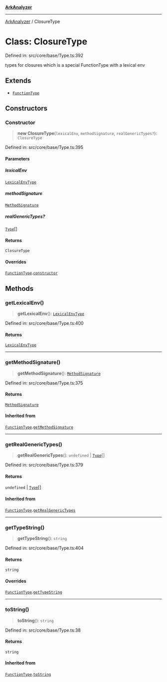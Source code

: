 [**ArkAnalyzer**](../README.md)

***

[ArkAnalyzer](../globals.md) / ClosureType

# Class: ClosureType

Defined in: src/core/base/Type.ts:392

types for closures which is a special FunctionType with a lexical env

## Extends

- [`FunctionType`](FunctionType.md)

## Constructors

### Constructor

> **new ClosureType**(`lexicalEnv`, `methodSignature`, `realGenericTypes?`): `ClosureType`

Defined in: src/core/base/Type.ts:395

#### Parameters

##### lexicalEnv

[`LexicalEnvType`](LexicalEnvType.md)

##### methodSignature

[`MethodSignature`](MethodSignature.md)

##### realGenericTypes?

[`Type`](Type.md)[]

#### Returns

`ClosureType`

#### Overrides

[`FunctionType`](FunctionType.md).[`constructor`](FunctionType.md#constructor)

## Methods

### getLexicalEnv()

> **getLexicalEnv**(): [`LexicalEnvType`](LexicalEnvType.md)

Defined in: src/core/base/Type.ts:400

#### Returns

[`LexicalEnvType`](LexicalEnvType.md)

***

### getMethodSignature()

> **getMethodSignature**(): [`MethodSignature`](MethodSignature.md)

Defined in: src/core/base/Type.ts:375

#### Returns

[`MethodSignature`](MethodSignature.md)

#### Inherited from

[`FunctionType`](FunctionType.md).[`getMethodSignature`](FunctionType.md#getmethodsignature)

***

### getRealGenericTypes()

> **getRealGenericTypes**(): `undefined` \| [`Type`](Type.md)[]

Defined in: src/core/base/Type.ts:379

#### Returns

`undefined` \| [`Type`](Type.md)[]

#### Inherited from

[`FunctionType`](FunctionType.md).[`getRealGenericTypes`](FunctionType.md#getrealgenerictypes)

***

### getTypeString()

> **getTypeString**(): `string`

Defined in: src/core/base/Type.ts:404

#### Returns

`string`

#### Overrides

[`FunctionType`](FunctionType.md).[`getTypeString`](FunctionType.md#gettypestring)

***

### toString()

> **toString**(): `string`

Defined in: src/core/base/Type.ts:38

#### Returns

`string`

#### Inherited from

[`FunctionType`](FunctionType.md).[`toString`](FunctionType.md#tostring)
